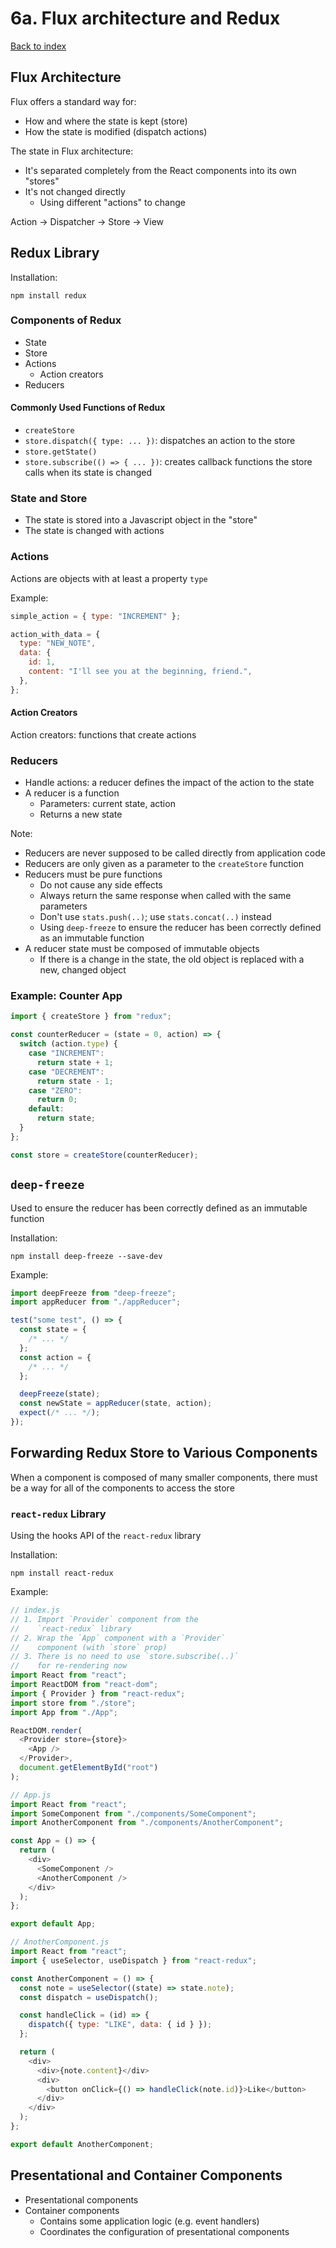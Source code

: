 # 6a. Flux architecture and Redux

[Back to index](../README.md)

## Flux Architecture

Flux offers a standard way for:

- How and where the state is kept (store)
- How the state is modified (dispatch actions)

The state in Flux architecture:

- It's separated completely from the React components into its own "stores"
- It's not changed directly
  - Using different "actions" to change

Action -> Dispatcher -> Store -> View

## Redux Library

Installation:

```shell
npm install redux
```

### Components of Redux

- State
- Store
- Actions
  - Action creators
- Reducers

#### Commonly Used Functions of Redux

- `createStore`
- `store.dispatch({ type: ... })`: dispatches an action to the store
- `store.getState()`
- `store.subscribe(() => { ... })`: creates callback functions the store calls when its state is changed

### State and Store

- The state is stored into a Javascript object in the "store"
- The state is changed with actions

### Actions

Actions are objects with at least a property `type`

Example:

```js
simple_action = { type: "INCREMENT" };

action_with_data = {
  type: "NEW_NOTE",
  data: {
    id: 1,
    content: "I'll see you at the beginning, friend.",
  },
};
```

#### Action Creators

Action creators: functions that create actions

### Reducers

- Handle actions: a reducer defines the impact of the action to the state
- A reducer is a function
  - Parameters: current state, action
  - Returns a new state

Note:

- Reducers are never supposed to be called directly from application code
- Reducers are only given as a parameter to the `createStore` function
- Reducers must be pure functions
  - Do not cause any side effects
  - Always return the same response when called with the same parameters
  - Don't use `stats.push(..)`; use `stats.concat(..)` instead
  - Using `deep-freeze` to ensure the reducer has been correctly defined as an immutable function
- A reducer state must be composed of immutable objects
  - If there is a change in the state, the old object is replaced with a new, changed object

### Example: Counter App

```js
import { createStore } from "redux";

const counterReducer = (state = 0, action) => {
  switch (action.type) {
    case "INCREMENT":
      return state + 1;
    case "DECREMENT":
      return state - 1;
    case "ZERO":
      return 0;
    default:
      return state;
  }
};

const store = createStore(counterReducer);
```

## `deep-freeze`

Used to ensure the reducer has been correctly defined as an immutable function

Installation:

```shell
npm install deep-freeze --save-dev
```

Example:

```js
import deepFreeze from "deep-freeze";
import appReducer from "./appReducer";

test("some test", () => {
  const state = {
    /* ... */
  };
  const action = {
    /* ... */
  };

  deepFreeze(state);
  const newState = appReducer(state, action);
  expect(/* ... */);
});
```

## Forwarding Redux Store to Various Components

When a component is composed of many smaller components, there must be a way for all of the components to access the store

### `react-redux` Library

Using the hooks API of the `react-redux` library

Installation:

```shell
npm install react-redux
```

Example:

```js
// index.js
// 1. Import `Provider` component from the
//    `react-redux` library
// 2. Wrap the `App` component with a `Provider`
//    component (with `store` prop)
// 3. There is no need to use `store.subscribe(..)`
//    for re-rendering now
import React from "react";
import ReactDOM from "react-dom";
import { Provider } from "react-redux";
import store from "./store";
import App from "./App";

ReactDOM.render(
  <Provider store={store}>
    <App />
  </Provider>,
  document.getElementById("root")
);
```

```js
// App.js
import React from "react";
import SomeComponent from "./components/SomeComponent";
import AnotherComponent from "./components/AnotherComponent";

const App = () => {
  return (
    <div>
      <SomeComponent />
      <AnotherComponent />
    </div>
  );
};

export default App;
```

```js
// AnotherComponent.js
import React from "react";
import { useSelector, useDispatch } from "react-redux";

const AnotherComponent = () => {
  const note = useSelector((state) => state.note);
  const dispatch = useDispatch();

  const handleClick = (id) => {
    dispatch({ type: "LIKE", data: { id } });
  };

  return (
    <div>
      <div>{note.content}</div>
      <div>
        <button onClick={() => handleClick(note.id)}>Like</button>
      </div>
    </div>
  );
};

export default AnotherComponent;
```

## Presentational and Container Components

- Presentational components
- Container components
  - Contains some application logic (e.g. event handlers)
  - Coordinates the configuration of presentational components
